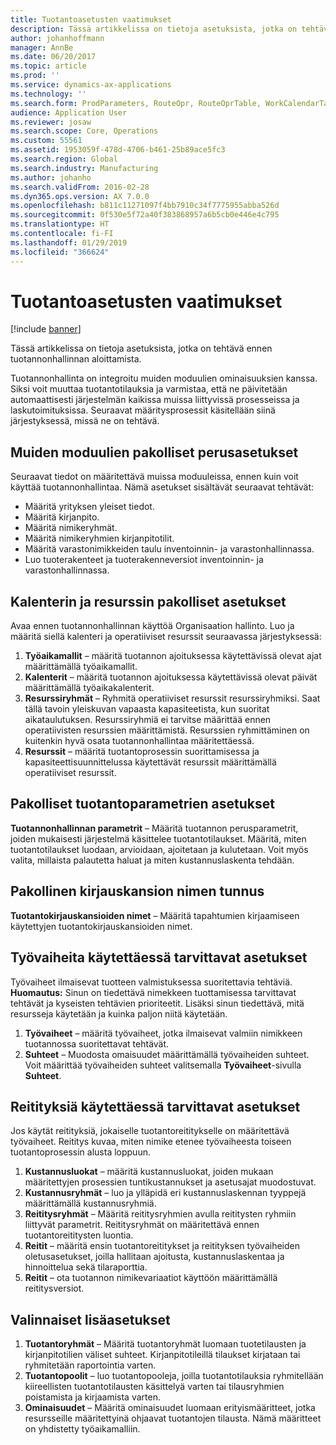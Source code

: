 ```yaml
---
title: Tuotantoasetusten vaatimukset
description: Tässä artikkelissa on tietoja asetuksista, jotka on tehtävä ennen tuotannonhallinnan aloittamista.
author: johanhoffmann
manager: AnnBe
ms.date: 06/20/2017
ms.topic: article
ms.prod: ''
ms.service: dynamics-ax-applications
ms.technology: ''
ms.search.form: ProdParameters, RouteOpr, RouteOprTable, WorkCalendarTable, WorkTimeTable, WrkCtrTable
audience: Application User
ms.reviewer: josaw
ms.search.scope: Core, Operations
ms.custom: 55561
ms.assetid: 1953059f-478d-4706-b461-25b89ace5fc3
ms.search.region: Global
ms.search.industry: Manufacturing
ms.author: johanho
ms.search.validFrom: 2016-02-28
ms.dyn365.ops.version: AX 7.0.0
ms.openlocfilehash: b811c11271097f4bb7910c34f7775955abba526d
ms.sourcegitcommit: 0f530e5f72a40f383868957a6b5cb0e446e4c795
ms.translationtype: HT
ms.contentlocale: fi-FI
ms.lasthandoff: 01/29/2019
ms.locfileid: "366624"
---
```

# <a name="production-setup-requirements"></a>Tuotantoasetusten vaatimukset

[!include [banner](../includes/banner.md)]

Tässä artikkelissa on tietoja asetuksista, jotka on tehtävä ennen tuotannonhallinnan aloittamista. 

Tuotannonhallinta on integroitu muiden moduulien ominaisuuksien kanssa. Siksi voit muuttaa tuotantotilauksia ja varmistaa, että ne päivitetään automaattisesti järjestelmän kaikissa muissa liittyvissä prosesseissa ja laskutoimituksissa. Seuraavat määritysprosessit käsitellään siinä järjestyksessä, missä ne on tehtävä.

## <a name="required-baseline-setup-in-other-modules"></a>Muiden moduulien pakolliset perusasetukset
Seuraavat tiedot on määritettävä muissa moduuleissa, ennen kuin voit käyttää tuotannonhallintaa. Nämä asetukset sisältävät seuraavat tehtävät:

-   Määritä yrityksen yleiset tiedot.
-   Määritä kirjanpito.
-   Määritä nimikeryhmät.
-   Määritä nimikeryhmien kirjanpitotilit.
-   Määritä varastonimikkeiden taulu inventoinnin- ja varastonhallinnassa.
-   Luo tuoterakenteet ja tuoterakenneversiot inventoinnin- ja varastonhallinnassa.

## <a name="required-calendar-and-resource-setup"></a>Kalenterin ja resurssin pakolliset asetukset
Avaa ennen tuotannonhallinnan käyttöä Organisaation hallinto. Luo ja määritä siellä kalenteri ja operatiiviset resurssit seuraavassa järjestyksessä:

1.  **Työaikamallit** – määritä tuotannon ajoituksessa käytettävissä olevat ajat määrittämällä työaikamallit.
2.  **Kalenterit** – määritä tuotannon ajoituksessa käytettävissä olevat päivät määrittämällä työaikakalenterit.
3.  **Resurssiryhmät** – Ryhmitä operatiiviset resurssit resurssiryhmiksi. Saat tällä tavoin yleiskuvan vapaasta kapasiteetista, kun suoritat aikataulutuksen. Resurssiryhmiä ei tarvitse määrittää ennen operatiivisten resurssien määrittämistä. Resurssien ryhmittäminen on kuitenkin hyvä osata tuotannonhallintaa määritettäessä.
4.  **Resurssit** – määritä tuotantoprosessin suorittamisessa ja kapasiteettisuunnittelussa käytettävät resurssit määrittämällä operatiiviset resurssit.

## <a name="required-production-parameters-setup"></a>Pakolliset tuotantoparametrien asetukset
**Tuotannonhallinnan parametrit** – Määritä tuotannon perusparametrit, joiden mukaisesti järjestelmä käsittelee tuotantotilaukset. Määritä, miten tuotantotilaukset luodaan, arvioidaan, ajoitetaan ja kulutetaan. Voit myös valita, millaista palautetta haluat ja miten kustannuslaskenta tehdään.

## <a name="required-journal-name-identification"></a>Pakollinen kirjauskansion nimen tunnus
**Tuotantokirjauskansioiden nimet** – Määritä tapahtumien kirjaamiseen käytettyjen tuotantokirjauskansioiden nimet.

## <a name="setup-if-you-use-operations"></a>Työvaiheita käytettäessä tarvittavat asetukset
Työvaiheet ilmaisevat tuotteen valmistuksessa suoritettavia tehtäviä. **Huomautus:** Sinun on tiedettävä nimekkeen tuottamisessa tarvittavat tehtävät ja kyseisten tehtävien prioriteetit. Lisäksi sinun tiedettävä, mitä resursseja käytetään ja kuinka paljon niitä käytetään.

1.  **Työvaiheet** – määritä työvaiheet, jotka ilmaisevat valmiin nimikkeen tuotannossa suoritettavat tehtävät.
2.  **Suhteet** – Muodosta omaisuudet määrittämällä työvaiheiden suhteet. Voit määrittää työvaiheiden suhteet valitsemalla **Työvaiheet**-sivulla **Suhteet**.

## <a name="setup-if-you-use-routes"></a>Reitityksiä käytettäessä tarvittavat asetukset
Jos käytät reitityksiä, jokaiselle tuotantoreititykselle on määritettävä työvaiheet. Reititys kuvaa, miten nimike etenee työvaiheesta toiseen tuotantoprosessin alusta loppuun.

1.  **Kustannusluokat** – määritä kustannusluokat, joiden mukaan määritettyjen prosessien tuntikustannukset ja asetusajat muodostuvat.
2.  **Kustannusryhmät** – luo ja ylläpidä eri kustannuslaskennan tyyppejä määrittämällä kustannusryhmiä.
3.  **Reititysryhmät** – Määritä reititysryhmien avulla reititysten ryhmiin liittyvät parametrit. Reititysryhmät on määritettävä ennen tuotantoreititysten luontia.
4.  **Reitit** – määritä ensin tuotantoreititykset ja reitityksen työvaiheiden oletusasetukset, joilla hallitaan ajoitusta, kustannuslaskentaa ja hinnoittelua sekä tilaraporttia.
5.  **Reitit** – ota tuotannon nimikevariaatiot käyttöön määrittämällä reititysversiot.

## <a name="optional-advanced-settings"></a>Valinnaiset lisäasetukset
1.  **Tuotantoryhmät** – Määritä tuotantoryhmät luomaan tuotetilausten ja kirjanpitotilien väliset suhteet. Kirjanpitotileillä tilaukset kirjataan tai ryhmitetään raportointia varten.
2.  **Tuotantopoolit** – luo tuotantopooleja, joilla tuotantotilauksia ryhmitellään kiireellisten tuotantotilausten käsittelyä varten tai tilausryhmien poistamista ja kirjaamista varten.
3.  **Ominaisuudet** – Määritä ominaisuudet luomaan erityismääritteet, jotka resursseille määritettyinä ohjaavat tuotantojen tilausta. Nämä määritteet on yhdistetty työaikamalliin.




